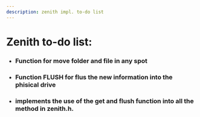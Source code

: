 ```yaml
---
description: zenith impl. to-do list
---
```



# Zenith to-do list:

- ### Function for move folder and file in any spot

- ### Function FLUSH for flus the new information into the phisical drive

- ### implements the use of the get and flush function into all the method in zenith.h.
